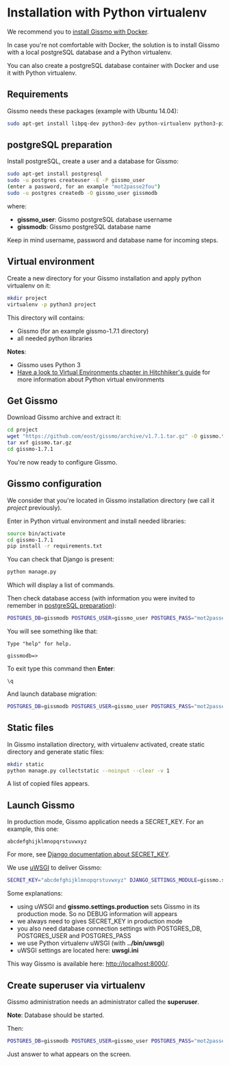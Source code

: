 # Installation with Python virtualenv

We recommend you to [install Gissmo with Docker](installation_docker.md).

In case you're not comfortable with Docker, the solution is to install Gissmo with a local postgreSQL database and a Python virtualenv.

You can also create a postgreSQL database container with Docker and use it with Python virtualenv.

## Requirements

Gissmo needs these packages (example with Ubuntu 14.04):

```bash
sudo apt-get install libpq-dev python3-dev python-virtualenv python3-pip
```

## postgreSQL preparation

Install postgreSQL, create a user and a database for Gissmo:

```bash
sudo apt-get install postgresql
sudo -u postgres createuser -E -P gissmo_user
(enter a password, for an example "mot2passe2fou")
sudo -u postgres createdb -O gissmo_user gissmodb
```

where:

  * **gissmo_user**: Gissmo postgreSQL database username
  * **gissmodb**: Gissmo postgreSQL database name

Keep in mind username, password and database name for incoming steps.

## Virtual environment

Create a new directory for your Gissmo installation and apply python virtualenv on it:

```bash
mkdir project
virtualenv -p python3 project
```

This directory will contains:

  * Gissmo (for an example gissmo-1.7.1 directory)
  * all needed python libraries

**Notes**:

  * Gissmo uses Python 3
  * [Have a look to Virtual Environments chapter in Hitchhiker's guide](http://docs.python-guide.org/en/latest/dev/virtualenvs/) for more information about Python virtual environments
    
## Get Gissmo

Download Gissmo archive and extract it:

```bash
cd project
wget "https://github.com/eost/gissmo/archive/v1.7.1.tar.gz" -O gissmo.tar.gz
tar xvf gissmo.tar.gz
cd gissmo-1.7.1
```

You're now ready to configure Gissmo.

## Gissmo configuration

We consider that you're located in Gissmo installation directory (we call it *project* previously).

Enter in Python virtual environment and install needed libraries:

```bash
source bin/activate
cd gissmo-1.7.1
pip install -r requirements.txt
```

You can check that Django is present:

```bash
python manage.py
```

Which will display a list of commands.

Then check database access (with information you were invited to remember in [postgreSQL preparation](#postgresql-preparation)):

```bash
POSTGRES_DB=gissmodb POSTGRES_USER=gissmo_user POSTGRES_PASS="mot2passe2fou" python manage.py dbshell
```

You will see something like that:

```
Type "help" for help.

gissmodb=> 
```

To exit type this command then **Enter**:

```
\q
```

And launch database migration:

```bash
POSTGRES_DB=gissmodb POSTGRES_USER=gissmo_user POSTGRES_PASS="mot2passe2fou" python manage.py migrate
```

## Static files

In Gissmo installation directory, with virtualenv activated, create static directory and generate static files:

```bash
mkdir static
python manage.py collectstatic --noinput --clear -v 1
```

A list of copied files appears.
  
## Launch Gissmo

In production mode, Gissmo application needs a SECRET_KEY. For an example, this one:

```
abcdefghijklmnopqrstuvwxyz
```

For more, see [Django documentation about SECRET_KEY](https://docs.djangoproject.com/en/1.8/ref/settings/#std:setting-SECRET_KEY).

We use [uWSGI](http://uwsgi-docs.readthedocs.org/en/latest/) to deliver Gissmo:

```bash
SECRET_KEY="abcdefghijklmnopqrstuvwxyz" DJANGO_SETTINGS_MODULE=gissmo.settings.production POSTGRES_DB=gissmodb POSTGRES_USER=gissmo_user POSTGRES_PASS="mot2passe2fou" ../bin/uwsgi --ini uwsgi.ini --pythonpath ./ --static-map=/gissmo/static/=./static
```

Some explanations:

  * using uWSGI and **gissmo.settings.production** sets Gissmo in its production mode. So no DEBUG information will appears
  * we always need to gives SECRET_KEY in production mode
  * you also need database connection settings with POSTGRES_DB, POSTGRES_USER and POSTGRES_PASS
  * we use Python virtualenv uWSGI (with **../bin/uwsgi**)
  * uWSGI settings are located here: **uwsgi.ini**

This way Gissmo is available here: [http://localhost:8000/](http://localhost:8000/).

## Create superuser via virtualenv

Gissmo administration needs an administrator called the **superuser**.

**Note**: Database should be started.

Then:

```bash
POSTGRES_DB=gissmodb POSTGRES_USER=gissmo_user POSTGRES_PASS="mot2passe2fou" python manage.py createsuperuser
```

Just answer to what appears on the screen.
